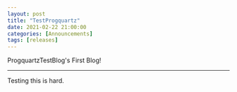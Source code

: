 ```yaml
---
layout: post
title: "TestProgquartz"
date: 2021-02-22 21:00:00
categories: [Announcements]
tags: [releases]
---
```


ProgquartzTestBlog's First Blog!


---

Testing this is hard.
